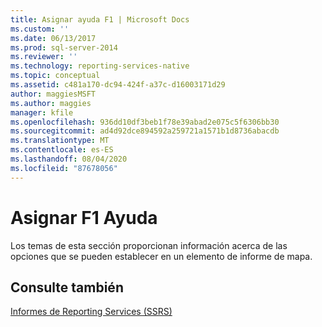 ```yaml
---
title: Asignar ayuda F1 | Microsoft Docs
ms.custom: ''
ms.date: 06/13/2017
ms.prod: sql-server-2014
ms.reviewer: ''
ms.technology: reporting-services-native
ms.topic: conceptual
ms.assetid: c481a170-dc94-424f-a37c-d16003171d29
author: maggiesMSFT
ms.author: maggies
manager: kfile
ms.openlocfilehash: 936dd10df3beb1f78e39abad2e075c5f6306bb30
ms.sourcegitcommit: ad4d92dce894592a259721a1571b1d8736abacdb
ms.translationtype: MT
ms.contentlocale: es-ES
ms.lasthandoff: 08/04/2020
ms.locfileid: "87678056"
---
```

# <a name="map-f1-help"></a>Asignar F1 Ayuda
  Los temas de esta sección proporcionan información acerca de las opciones que se pueden establecer en un elemento de informe de mapa.  
  
## <a name="see-also"></a>Consulte también  
 [Informes de Reporting Services &#40;SSRS&#41;](reports/reporting-services-reports-ssrs.md)  
  
  
